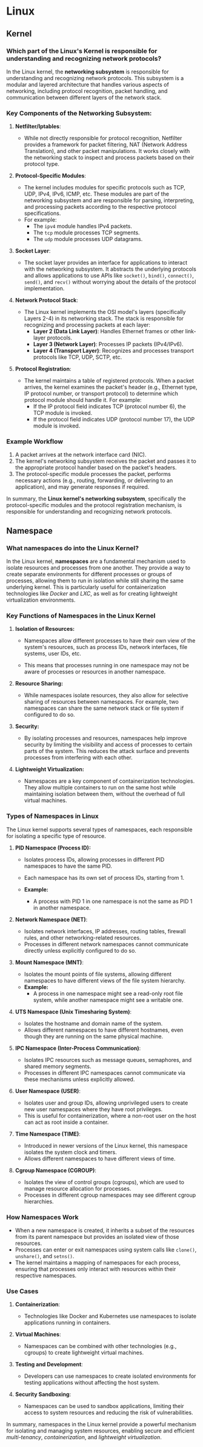 # Linux

## Kernel

### Which part of the Linux's Kernel is responsible for understanding and recognizing network protocols?

In the Linux kernel, the **networking subsystem** is responsible for understanding and recognizing network protocols. This subsystem is a modular and layered architecture that handles various aspects of networking, including protocol recognition, packet handling, and communication between different layers of the network stack.

### Key Components of the Networking Subsystem:

1. **Netfilter/Iptables**:

   - While not directly responsible for protocol recognition, Netfilter provides a framework for packet filtering, NAT (Network Address Translation), and other packet manipulations. It works closely with the networking stack to inspect and process packets based on their protocol type.

2. **Protocol-Specific Modules**:

   - The kernel includes modules for specific protocols such as TCP, UDP, IPv4, IPv6, ICMP, etc. These modules are part of the networking subsystem and are responsible for parsing, interpreting, and processing packets according to the respective protocol specifications.
   - For example:
     - The `ipv4` module handles IPv4 packets.
     - The `tcp` module processes TCP segments.
     - The `udp` module processes UDP datagrams.

3. **Socket Layer**:

   - The socket layer provides an interface for applications to interact with the networking subsystem. It abstracts the underlying protocols and allows applications to use APIs like `socket()`, `bind()`, `connect()`, `send()`, and `recv()` without worrying about the details of the protocol implementation.

4. **Network Protocol Stack**:

   - The Linux kernel implements the OSI model's layers (specifically Layers 2-4) in its networking stack. The stack is responsible for recognizing and processing packets at each layer:
     - **Layer 2 (Data Link Layer)**: Handles Ethernet frames or other link-layer protocols.
     - **Layer 3 (Network Layer)**: Processes IP packets (IPv4/IPv6).
     - **Layer 4 (Transport Layer)**: Recognizes and processes transport protocols like TCP, UDP, SCTP, etc.

5. **Protocol Registration**:
   - The kernel maintains a table of registered protocols. When a packet arrives, the kernel examines the packet's header (e.g., Ethernet type, IP protocol number, or transport protocol) to determine which protocol module should handle it. For example:
     - If the IP protocol field indicates TCP (protocol number 6), the TCP module is invoked.
     - If the protocol field indicates UDP (protocol number 17), the UDP module is invoked.

### Example Workflow

1. A packet arrives at the network interface card (NIC).
2. The kernel's networking subsystem receives the packet and passes it to the appropriate protocol handler based on the packet's headers.
3. The protocol-specific module processes the packet, performs necessary actions (e.g., routing, forwarding, or delivering to an application), and may generate responses if required.

In summary, the **Linux kernel's networking subsystem**, specifically the protocol-specific modules and the protocol registration mechanism, is responsible for understanding and recognizing network protocols.

## Namespace

### What namespaces do into the Linux Kernel?

In the Linux kernel, **namespaces** are a fundamental mechanism used to isolate resources and processes from one another. They provide a way to create separate environments for different processes or groups of processes, allowing them to run in isolation while still sharing the same underlying kernel. This is particularly useful for containerization technologies like _Docker_ and _LXC_, as well as for creating lightweight virtualization environments.

### Key Functions of Namespaces in the Linux Kernel

1. **Isolation of Resources:**

   - Namespaces allow different processes to have their own view of the system's resources, such as process IDs, network interfaces, file systems, user IDs, etc.

   - This means that processes running in one namespace may not be aware of processes or resources in another namespace.

2. **Resource Sharing:**

   - While namespaces isolate resources, they also allow for selective sharing of resources between namespaces. For example, two namespaces can share the same network stack or file system if configured to do so.

3. **Security:**

   - By isolating processes and resources, namespaces help improve security by limiting the visibility and access of processes to certain parts of the system. This reduces the attack surface and prevents processes from interfering with each other.

4. **Lightweight Virtualization:**
   - Namespaces are a key component of containerization technologies. They allow multiple containers to run on the same host while maintaining isolation between them, without the overhead of full virtual machines.

### Types of Namespaces in Linux

The Linux kernel supports several types of namespaces, each responsible for isolating a specific type of resource.

1. **PID Namespace (Process ID):**

   - Isolates process IDs, allowing processes in different PID namespaces to have the same PID.

   - Each namespace has its own set of process IDs, starting from 1.

   - **Example:**
     - A process with PID 1 in one namespace is not the same as PID 1 in another namespace.

2. **Network Namespace (NET)**:

   - Isolates network interfaces, IP addresses, routing tables, firewall rules, and other networking-related resources.
   - Processes in different network namespaces cannot communicate directly unless explicitly configured to do so.

3. **Mount Namespace (MNT)**:

   - Isolates the mount points of file systems, allowing different namespaces to have different views of the file system hierarchy.
   - **Example:**
     - A process in one namespace might see a read-only root file system, while another namespace might see a writable one.

4. **UTS Namespace (Unix Timesharing System)**:

   - Isolates the hostname and domain name of the system.
   - Allows different namespaces to have different hostnames, even though they are running on the same physical machine.

5. **IPC Namespace (Inter-Process Communication)**:

   - Isolates IPC resources such as message queues, semaphores, and shared memory segments.
   - Processes in different IPC namespaces cannot communicate via these mechanisms unless explicitly allowed.

6. **User Namespace (USER)**:

   - Isolates user and group IDs, allowing unprivileged users to create new user namespaces where they have root privileges.
   - This is useful for containerization, where a non-root user on the host can act as root inside a container.

7. **Time Namespace (TIME)**:

   - Introduced in newer versions of the Linux kernel, this namespace isolates the system clock and timers.
   - Allows different namespaces to have different views of time.

8. **Cgroup Namespace (CGROUP)**:
   - Isolates the view of control groups (cgroups), which are used to manage resource allocation for processes.
   - Processes in different cgroup namespaces may see different cgroup hierarchies.

### How Namespaces Work

- When a new namespace is created, it inherits a subset of the resources from its parent namespace but provides an isolated view of those resources.
- Processes can enter or exit namespaces using system calls like `clone()`, `unshare()`, and `setns()`.
- The kernel maintains a mapping of namespaces for each process, ensuring that processes only interact with resources within their respective namespaces.

### Use Cases

1. **Containerization**:

   - Technologies like Docker and Kubernetes use namespaces to isolate applications running in containers.

2. **Virtual Machines**:

   - Namespaces can be combined with other technologies (e.g., cgroups) to create lightweight virtual machines.

3. **Testing and Development**:

   - Developers can use namespaces to create isolated environments for testing applications without affecting the host system.

4. **Security Sandboxing**:
   - Namespaces can be used to sandbox applications, limiting their access to system resources and reducing the risk of vulnerabilities.

In summary, namespaces in the Linux kernel provide a powerful mechanism for isolating and managing system resources, enabling secure and efficient _multi-tenancy_, _containerization_, and _lightweight virtualization_.
